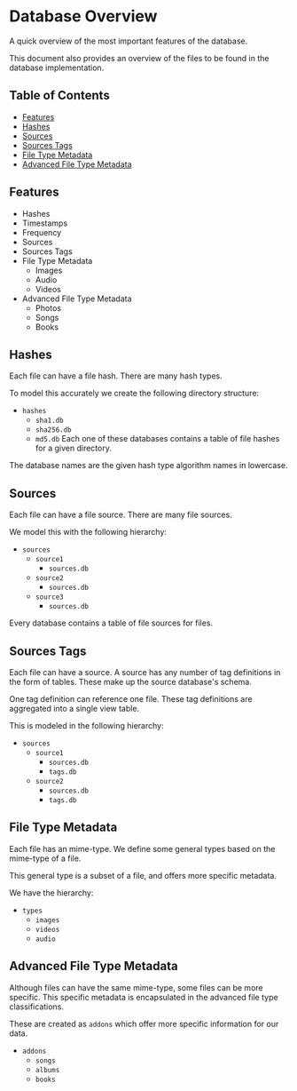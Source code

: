 # Database Overview

A quick overview of the most important features of the database.

This document also provides an overview of the files to be found in the database implementation.

## Table of Contents

- [Features](#features)
- [Hashes](#hashes)
- [Sources](#sources)
- [Sources Tags](#sources-tags)
- [File Type Metadata](#file-type-metadata)
- [Advanced File Type Metadata](#advanced-file-type-metadata)

## Features

- Hashes
- Timestamps
- Frequency
- Sources
- Sources Tags
- File Type Metadata
    - Images
    - Audio
    - Videos
- Advanced File Type Metadata
    - Photos
    - Songs
    - Books

## Hashes

Each file can have a file hash. There are many hash types.

To model this accurately we create the following directory structure:
- `hashes`
    - `sha1.db`
    - `sha256.db`
    - `md5.db`
Each one of these databases contains a table of file hashes for a given directory.

The database names are the given hash type algorithm names in lowercase.

## Sources

Each file can have a file source. There are many file sources.

We model this with the following hierarchy:
- `sources`
    - `source1`
        - `sources.db`
    - `source2`
        - `sources.db`
    - `source3`
        - `sources.db`

Every database contains a table of file sources for files.

## Sources Tags

Each file can have a source. A source has any number of tag definitions in the form of tables. These make up the source database's schema.

One tag definition can reference one file. These tag definitions are aggregated into a single view table.

This is modeled in the following hierarchy:
- `sources`
    - `source1`
        - `sources.db`
        - `tags.db`
    - `source2`
        - `sources.db`
        - `tags.db`

## File Type Metadata

Each file has an mime-type. We define some general types based on the mime-type of a file.

This general type is a subset of a file, and offers more specific metadata.

We have the hierarchy:
- `types`
    - `images`
    - `videos`
    - `audio`

## Advanced File Type Metadata

Although files can have the same mime-type, some files can be more specific.
This specific metadata is encapsulated in the advanced file type classifications.

These are created as `addons` which offer more specific information for our data.

- `addons`
    - `songs`
    - `albums`
    - `books`
